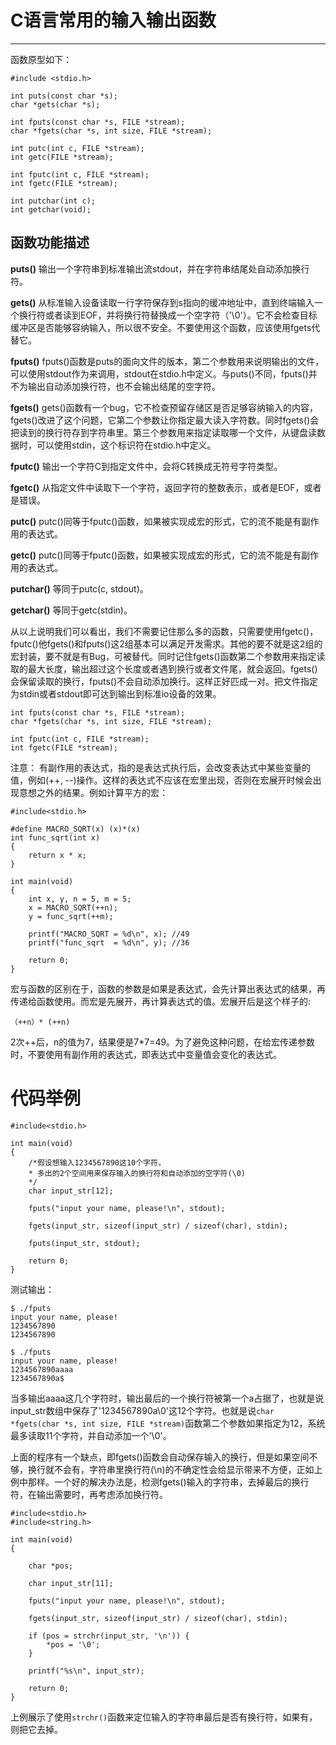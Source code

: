 # C语言常用的输入输出函数 #

----------
函数原型如下：
```
#include <stdio.h>

int puts(const char *s);
char *gets(char *s);

int fputs(const char *s, FILE *stream);
char *fgets(char *s, int size, FILE *stream);

int putc(int c, FILE *stream);
int getc(FILE *stream);

int fputc(int c, FILE *stream);
int fgetc(FILE *stream);

int putchar(int c);
int getchar(void);
```

## 函数功能描述 ##
**puts()**
输出一个字符串到标准输出流stdout，并在字符串结尾处自动添加换行符。

**gets()**
从标准输入设备读取一行字符保存到s指向的缓冲地址中，直到终端输入一个换行符或者读到EOF，并将换行符替换成一个空字符（'\0'）。它不会检查目标缓冲区是否能够容纳输入，所以很不安全。不要使用这个函数，应该使用fgets代替它。

**fputs()**
fputs()函数是puts的面向文件的版本，第二个参数用来说明输出的文件，可以使用stdout作为来调用，stdout在stdio.h中定义。与puts()不同，fputs()并不为输出自动添加换行符，也不会输出结尾的空字符。

**fgets()**
gets()函数有一个bug，它不检查预留存储区是否足够容纳输入的内容，fgets()改进了这个问题，它第二个参数让你指定最大读入字符数。同时fgets()会把读到的换行符存到字符串里。第三个参数用来指定读取哪一个文件，从键盘读数据时，可以使用stdin，这个标识符在stdio.h中定义。

**fputc()**
输出一个字符C到指定文件中，会将C转换成无符号字符类型。

**fgetc()**
从指定文件中读取下一个字符，返回字符的整数表示，或者是EOF，或者是错误。



**putc()**
putc()同等于fputc()函数，如果被实现成宏的形式，它的流不能是有副作用的表达式。

**getc()**
putc()同等于fputc()函数，如果被实现成宏的形式，它的流不能是有副作用的表达式。

**putchar()**
等同于putc(c, stdout)。

**getchar()**
等同于getc(stdin)。

从以上说明我们可以看出，我们不需要记住那么多的函数，只需要使用fgetc()，fputc()他fgets()和fputs()这2组基本可以满足开发需求。其他的要不就是这2组的宏封装，要不就是有Bug，可被替代。同时记住fgets()函数第二个参数用来指定读取的最大长度，输出超过这个长度或者遇到换行或者文件尾，就会返回。fgets()会保留读取的换行，fputs()不会自动添加换行。这样正好匹成一对。把文件指定为stdin或者stdout即可达到输出到标准io设备的效果。

```
int fputs(const char *s, FILE *stream);
char *fgets(char *s, int size, FILE *stream);

int fputc(int c, FILE *stream);
int fgetc(FILE *stream);
```


注意：
有副作用的表达式，指的是表达式执行后，会改变表达式中某些变量的值，例如(++, --)操作。这样的表达式不应该在宏里出现，否则在宏展开时候会出现意想之外的结果。例如计算平方的宏：
```
#include<stdio.h>

#define MACRO_SQRT(x) (x)*(x)       
int func_sqrt(int x)       
{
	return x * x;       
}

int main(void)
{
	int x, y, n = 5, m = 5;
	x = MACRO_SQRT(++n);
	y = func_sqrt(++m);
	
	printf("MACRO_SQRT = %d\n", x); //49
	printf("func_sqrt  = %d\n", y); //36
	
	return 0;
}
```
宏与函数的区别在于，函数的参数是如果是表达式，会先计算出表达式的结果，再传递给函数使用。而宏是先展开，再计算表达式的值。宏展开后是这个样子的:
```
（++n）* (++n)
```
2次++后，n的值为7，结果便是7*7=49。为了避免这种问题，在给宏传递参数时，不要使用有副作用的表达式，即表达式中变量值会变化的表达式。

# 代码举例 #
```
#include<stdio.h>

int main(void)
{	
	/*假设想输入1234567890这10个字符，
	* 多出的2个空间用来保存输入的换行符和自动添加的空字符(\0)
	*/
	char input_str[12];
	
	fputs("input your name, please!\n", stdout);
	
	fgets(input_str, sizeof(input_str) / sizeof(char), stdin);
	
	fputs(input_str, stdout);
	
	return 0;
}
```
测试输出：
```
$ ./fputs 
input your name, please!
1234567890
1234567890

$ ./fputs 
input your name, please!
1234567890aaaa
1234567890a$ 

```
当多输出aaaa这几个字符时，输出最后的一个换行符被第一个a占据了，也就是说input_str数组中保存了'1234567890a\0'这12个字符。也就是说`char *fgets(char *s, int size, FILE *stream)`函数第二个参数如果指定为12，系统最多读取11个字符，并自动添加一个'\0'。

上面的程序有一个缺点，即fgets()函数会自动保存输入的换行，但是如果空间不够，换行就不会有，字符串里换行符(\n)的不确定性会给显示带来不方便，正如上例中那样。一个好的解决办法是，检测fgets()输入的字符串，去掉最后的换行符，在输出需要时，再考虑添加换行符。
```
#include<stdio.h>
#include<string.h>

int main(void)
{	
	
	char *pos;
	
	char input_str[11];
	
	fputs("input your name, please!\n", stdout);
	
	fgets(input_str, sizeof(input_str) / sizeof(char), stdin);
	
	if (pos = strchr(input_str, '\n')) {
		*pos = '\0';
	}
	
	printf("%s\n", input_str);
	
	return 0;
}
```
上例展示了使用`strchr()`函数来定位输入的字符串最后是否有换行符，如果有，则把它去掉。
